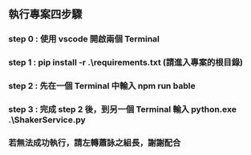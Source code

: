 ## 執行專案四步驟

### step 0 : 使用 vscode 開啟兩個 Terminal 

### step 1 : pip install -r .\requirements.txt (請進入專案的根目錄)

### step 2 : 先在一個 Terminal 中輸入 npm run bable 

### step 3 : 完成 step 2 後，到另一個 Terminal 輸入  python.exe .\ShakerService.py

### 若無法成功執行，請左轉蕭詠之組長，謝謝配合
